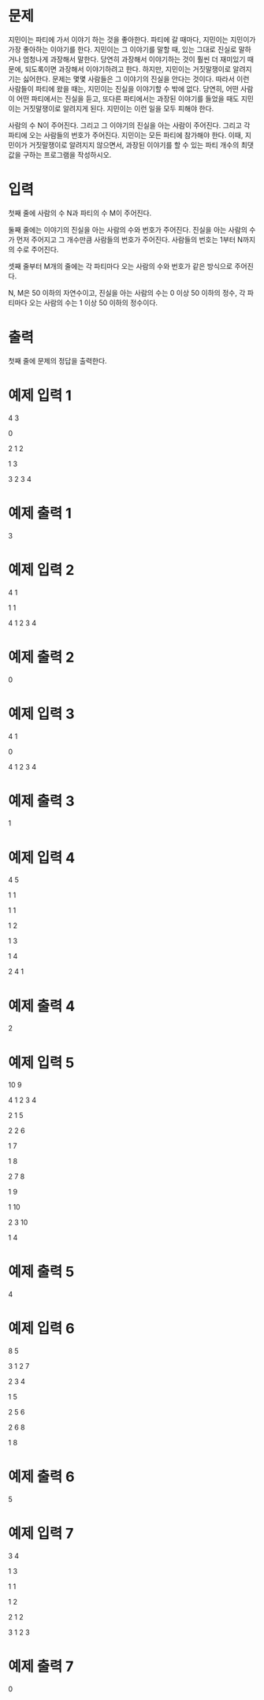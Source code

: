 # 문제

지민이는 파티에 가서 이야기 하는 것을 좋아한다. 파티에 갈 때마다, 지민이는 지민이가 가장 좋아하는 이야기를 한다. 지민이는 그 이야기를 말할 때, 있는 그대로 진실로 말하거나 엄청나게 과장해서 말한다. 당연히 과장해서 이야기하는 것이 훨씬 더 재미있기 때문에, 되도록이면 과장해서 이야기하려고 한다. 하지만, 지민이는 거짓말쟁이로 알려지기는 싫어한다. 문제는 몇몇 사람들은 그 이야기의 진실을 안다는 것이다. 따라서 이런 사람들이 파티에 왔을 때는, 지민이는 진실을 이야기할 수 밖에 없다. 당연히, 어떤 사람이 어떤 파티에서는 진실을 듣고, 또다른 파티에서는 과장된 이야기를 들었을 때도 지민이는 거짓말쟁이로 알려지게 된다. 지민이는 이런 일을 모두 피해야 한다.

사람의 수 N이 주어진다. 그리고 그 이야기의 진실을 아는 사람이 주어진다. 그리고 각 파티에 오는 사람들의 번호가 주어진다. 지민이는 모든 파티에 참가해야 한다. 이때, 지민이가 거짓말쟁이로 알려지지 않으면서, 과장된 이야기를 할 수 있는 파티 개수의 최댓값을 구하는 프로그램을 작성하시오.

# 입력

첫째 줄에 사람의 수 N과 파티의 수 M이 주어진다.

둘째 줄에는 이야기의 진실을 아는 사람의 수와 번호가 주어진다. 진실을 아는 사람의 수가 먼저 주어지고 그 개수만큼 사람들의 번호가 주어진다. 사람들의 번호는 1부터 N까지의 수로 주어진다.

셋째 줄부터 M개의 줄에는 각 파티마다 오는 사람의 수와 번호가 같은 방식으로 주어진다.

N, M은 50 이하의 자연수이고, 진실을 아는 사람의 수는 0 이상 50 이하의 정수, 각 파티마다 오는 사람의 수는 1 이상 50 이하의 정수이다.

# 출력

첫째 줄에 문제의 정답을 출력한다.

# 예제 입력 1

4 3

0

2 1 2

1 3

3 2 3 4


# 예제 출력 1

3

# 예제 입력 2

4 1

1 1

4 1 2 3 4


# 예제 출력 2

0

# 예제 입력 3

4 1

0

4 1 2 3 4


# 예제 출력 3

1

# 예제 입력 4

4 5

1 1

1 1

1 2

1 3

1 4

2 4 1


# 예제 출력 4

2

# 예제 입력 5

10 9

4 1 2 3 4

2 1 5

2 2 6

1 7

1 8

2 7 8

1 9

1 10

2 3 10

1 4


# 예제 출력 5

4

# 예제 입력 6

8 5

3 1 2 7

2 3 4

1 5

2 5 6

2 6 8

1 8


# 예제 출력 6

5


# 예제 입력 7

3 4

1 3

1 1

1 2

2 1 2

3 1 2 3


# 예제 출력 7

0